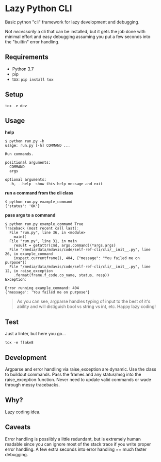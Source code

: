 # Lazy Python CLI

Basic python "cli" framework for lazy development and debugging.

Not _necessarily_ a cli that can be installed, but it gets the job done with minimal effort and easy debugging assuming you put a few seconds into the "builtin" error handling.

## Requirements

- Python 3.7
- pip
- tox: `pip install tox`

## Setup

```tox -e dev```

## Usage

**help**
```
$ python run.py -h
usage: run.py [-h] COMMAND ...

Run commands.

positional arguments:
  COMMAND
  args

optional arguments:
  -h, --help  show this help message and exit
```

**run a command from the cli class**
```
$ python run.py example_command
{'status': 'OK'}
```

**pass args to a command**
```
$ python run.py example_command True
Traceback (most recent call last):
  File "run.py", line 36, in <module>
    main()
  File "run.py", line 31, in main
    result = getattr(cmd, args.command)(*args.args)
  File "/media/data/mdavis/code/self-ref-cli/cli/__init__.py", line 26, in example_command
    inspect.currentframe(), 404, {"message": "You failed me on purpose"})
  File "/media/data/mdavis/code/self-ref-cli/cli/__init__.py", line 12, in raise_exception
    .format(frame.f_code.co_name, status, resp))
Exception:

Error running example_command: 404
{'message': 'You failed me on purpose'}
```

> As you can see, argparse handles typing of input to the best of it's ability and will distiguish bool vs string vs int, etc. Happy lazy coding!

## Test

Just a linter, but here you go...

```tox -e flake8```

## Development

Argparse and error handling via raise_exception are dynamic. Use the class to buildout commands. Pass the frames and any status/msg into the raise_exception function. Never need to update valid commands or wade through messy tracebacks.

## Why?

Lazy coding idea.

## Caveats

Error handling is posslibly a little redundant, but is extremely human readable since you can ignore most of the stack trace if you write proper error handling. A few extra seconds into error handling == much faster debugging.
